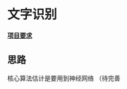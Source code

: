 # 文字识别
**[项目要求](http://www.cnsoftbei.com/bencandy.php?fid=151&aid=1611)**

## 思路
核心算法估计是要用到神经网络
（待完善
